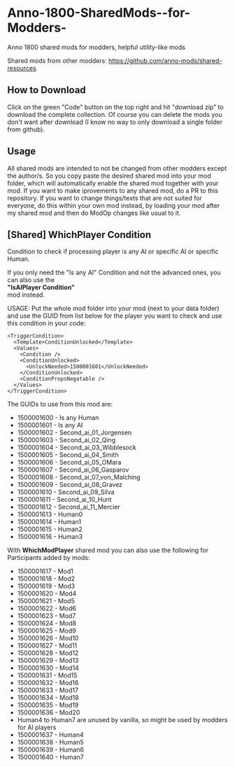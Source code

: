 # Anno-1800-SharedMods--for-Modders-
 Anno 1800 shared mods for modders, helpful utility-like mods

Shared mods from other modders: https://github.com/anno-mods/shared-resources

How to Download  
-
Click on the green "Code" button on the top right and hit "download zip" to download the complete collection. Of course you can delete the mods you don't want after download (I know no way to only download a single folder from github).

Usage  
-
All shared mods are intended to not be changed from other modders except the author/s. So you copy paste the desired shared mod into your mod folder, which will automatically enable the shared mod together with your mod. If you want to make iprovements to any shared mod, do a PR to this repository. If you want to change things/texts that are not suited for everyone, do this within your own mod instead, by loading your mod after my shared mod and then do ModOp changes like usual to it.

[Shared] WhichPlayer Condition
-
Condition to check if processing player is any AI or specific AI or specific Human.

If you only need the "Is any AI" Condition and not the advanced ones, you can also use the 
<br>**"IsAIPlayer Condition"**<br>
mod instead.

USAGE: 
  Put the whole mod folder into your mod (next to your data folder) and use the GUID from list below for the player you want to check and use this condition in your code:
  ```
 <TriggerCondition>
    <Template>ConditionUnlocked</Template>
    <Values>
      <Condition />
      <ConditionUnlocked>
        <UnlockNeeded>1500001601</UnlockNeeded>
      </ConditionUnlocked>
      <ConditionPropsNegatable />
    </Values>
  </TriggerCondition>
  ```
  The GUIDs to use from this mod are:
  - 1500001600 - Is any Human
  - 1500001601 - Is any AI
  - 1500001602 - Second_ai_01_Jorgensen
  - 1500001603 - Second_ai_02_Qing
  - 1500001604 - Second_ai_03_Wibblesock
  - 1500001605 - Second_ai_04_Smith
  - 1500001606 - Second_ai_05_OMara
  - 1500001607 - Second_ai_06_Gasparov
  - 1500001608 - Second_ai_07_von_Malching
  - 1500001609 - Second_ai_08_Gravez
  - 1500001610 - Second_ai_09_Silva
  - 1500001611 - Second_ai_10_Hunt
  - 1500001612 - Second_ai_11_Mercier
  - 1500001613 - Human0
  - 1500001614 - Human1
  - 1500001615 - Human2
  - 1500001616 - Human3

With **WhichModPlayer** shared mod you can also use the following for Participants added by mods:
  - 1500001617 - Mod1
  - 1500001618 - Mod2
  - 1500001619 - Mod3
  - 1500001620 - Mod4
  - 1500001621 - Mod5 
  - 1500001622 - Mod6 
  - 1500001623 - Mod7 
  - 1500001624 - Mod8 
  - 1500001625 - Mod9 
  - 1500001626 - Mod10
  - 1500001627 - Mod11
  - 1500001628 - Mod12
  - 1500001629 - Mod13
  - 1500001630 - Mod14
  - 1500001631 - Mod15
  - 1500001632 - Mod16
  - 1500001633 - Mod17
  - 1500001634 - Mod18
  - 1500001635 - Mod19
  - 1500001636 - Mod20
  - Human4 to Human7 are unused by vanilla, so might be used by modders for AI players
  - 1500001637 - Human4
  - 1500001638 - Human5
  - 1500001639 - Human6
  - 1500001640 - Human7

